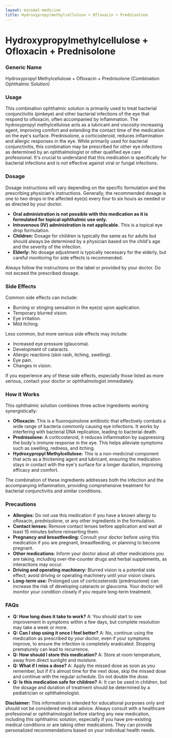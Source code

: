 ```yaml
---
layout: minimal-medicine
title: Hydroxypropylmethylcellulose + Ofloxacin + Prednisolone
---
```


# Hydroxypropylmethylcellulose + Ofloxacin + Prednisolone
### Generic Name
Hydroxypropyl Methylcellulose + Ofloxacin + Prednisolone (Combination Ophthalmic Solution)


### Usage

This combination ophthalmic solution is primarily used to treat bacterial conjunctivitis (pinkeye) and other bacterial infections of the eye that respond to ofloxacin, often accompanied by inflammation.  The hydroxypropyl methylcellulose acts as a lubricant and viscosity-increasing agent, improving comfort and extending the contact time of the medication on the eye's surface. Prednisolone, a corticosteroid, reduces inflammation and allergic responses in the eye.  While primarily used for bacterial conjunctivitis, this combination may be prescribed for other eye infections as determined by an ophthalmologist or other qualified eye care professional.  It's crucial to understand that this medication is specifically for bacterial infections and is *not* effective against viral or fungal infections.


### Dosage

Dosage instructions will vary depending on the specific formulation and the prescribing physician's instructions.  Generally, the recommended dosage is one to two drops in the affected eye(s) every four to six hours as needed or as directed by your doctor.  

* **Oral administration is not possible with this medication as it is formulated for topical ophthalmic use only.**
* **Intravenous (IV) administration is not applicable.** This is a topical eye drop formulation.
* **Children:** Dosage for children is typically the same as for adults but should always be determined by a physician based on the child's age and the severity of the infection.
* **Elderly:**  No dosage adjustment is typically necessary for the elderly, but careful monitoring for side effects is recommended.

Always follow the instructions on the label or provided by your doctor.  Do not exceed the prescribed dosage.


### Side Effects

Common side effects can include:

* Burning or stinging sensation in the eye(s) upon application.
* Temporary blurred vision.
* Eye irritation.
* Mild itching.

Less common, but more serious side effects may include:

* Increased eye pressure (glaucoma).
* Development of cataracts.
* Allergic reactions (skin rash, itching, swelling).
* Eye pain.  
* Changes in vision.

If you experience any of these side effects, especially those listed as more serious, contact your doctor or ophthalmologist immediately.


### How it Works

This ophthalmic solution combines three active ingredients working synergistically:

* **Ofloxacin:** This is a fluoroquinolone antibiotic that effectively combats a wide range of bacteria commonly causing eye infections. It works by interfering with bacterial DNA replication, leading to bacterial death.
* **Prednisolone:** A corticosteroid, it reduces inflammation by suppressing the body's immune response in the eye.  This helps alleviate symptoms such as swelling, redness, and itching.
* **Hydroxypropyl Methylcellulose:** This is a non-medicinal component that acts as a thickening agent and lubricant, ensuring the medication stays in contact with the eye's surface for a longer duration, improving efficacy and comfort.

The combination of these ingredients addresses both the infection and the accompanying inflammation, providing comprehensive treatment for bacterial conjunctivitis and similar conditions.


### Precautions

* **Allergies:**  Do not use this medication if you have a known allergy to ofloxacin, prednisolone, or any other ingredients in the formulation.
* **Contact lenses:** Remove contact lenses before application and wait at least 15 minutes before reinserting them.
* **Pregnancy and breastfeeding:**  Consult your doctor before using this medication if you are pregnant, breastfeeding, or planning to become pregnant.
* **Other medications:** Inform your doctor about all other medications you are taking, including over-the-counter drugs and herbal supplements, as interactions may occur.
* **Driving and operating machinery:**  Blurred vision is a potential side effect; avoid driving or operating machinery until your vision clears.
* **Long-term use:** Prolonged use of corticosteroids (prednisolone) can increase the risk of developing cataracts or glaucoma. Your doctor will monitor your condition closely if you require long-term treatment.



### FAQs

* **Q: How long does it take to work?** A:  You should start to see improvement in symptoms within a few days, but complete resolution may take a week or more.
* **Q: Can I stop using it once I feel better?** A: No, continue using the medication as prescribed by your doctor, even if your symptoms improve, to ensure the infection is completely eradicated.  Stopping prematurely can lead to recurrence.
* **Q: How should I store this medication?** A: Store at room temperature, away from direct sunlight and moisture.
* **Q:  What if I miss a dose?** A:  Apply the missed dose as soon as you remember, but if it's almost time for the next dose, skip the missed dose and continue with the regular schedule. Do not double the dose.
* **Q: Is this medication safe for children?** A:  It can be used in children, but the dosage and duration of treatment should be determined by a pediatrician or ophthalmologist.


**Disclaimer:** This information is intended for educational purposes only and should not be considered medical advice. Always consult with a healthcare professional or ophthalmologist before starting any new medication, including this ophthalmic solution, especially if you have pre-existing medical conditions or are taking other medications. They can provide personalized recommendations based on your individual health needs.
